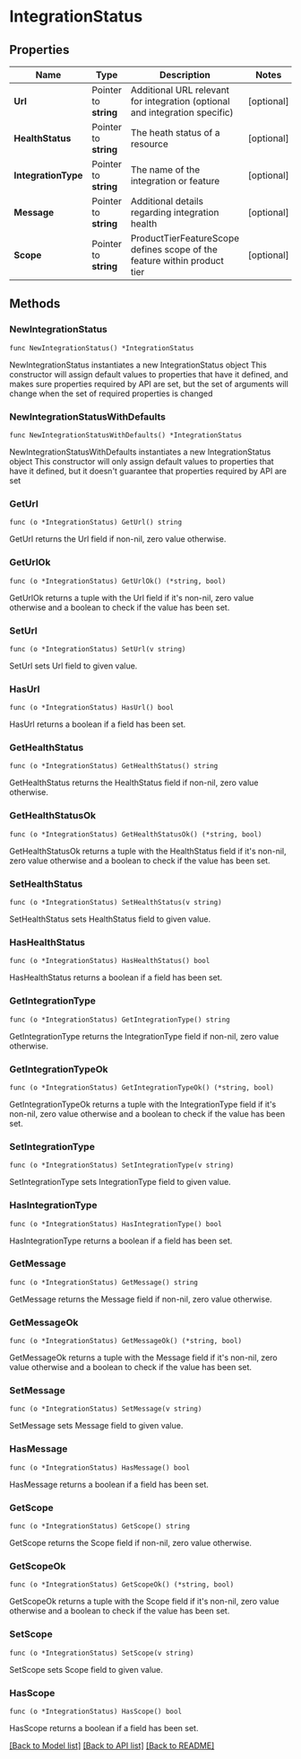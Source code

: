 # IntegrationStatus

## Properties

Name | Type | Description | Notes
------------ | ------------- | ------------- | -------------
**Url** | Pointer to **string** | Additional URL relevant for integration (optional and integration specific) | [optional] 
**HealthStatus** | Pointer to **string** | The heath status of a resource | [optional] 
**IntegrationType** | Pointer to **string** | The name of the integration or feature | [optional] 
**Message** | Pointer to **string** | Additional details regarding integration health | [optional] 
**Scope** | Pointer to **string** | ProductTierFeatureScope defines scope of the feature within product tier | [optional] 

## Methods

### NewIntegrationStatus

`func NewIntegrationStatus() *IntegrationStatus`

NewIntegrationStatus instantiates a new IntegrationStatus object
This constructor will assign default values to properties that have it defined,
and makes sure properties required by API are set, but the set of arguments
will change when the set of required properties is changed

### NewIntegrationStatusWithDefaults

`func NewIntegrationStatusWithDefaults() *IntegrationStatus`

NewIntegrationStatusWithDefaults instantiates a new IntegrationStatus object
This constructor will only assign default values to properties that have it defined,
but it doesn't guarantee that properties required by API are set

### GetUrl

`func (o *IntegrationStatus) GetUrl() string`

GetUrl returns the Url field if non-nil, zero value otherwise.

### GetUrlOk

`func (o *IntegrationStatus) GetUrlOk() (*string, bool)`

GetUrlOk returns a tuple with the Url field if it's non-nil, zero value otherwise
and a boolean to check if the value has been set.

### SetUrl

`func (o *IntegrationStatus) SetUrl(v string)`

SetUrl sets Url field to given value.

### HasUrl

`func (o *IntegrationStatus) HasUrl() bool`

HasUrl returns a boolean if a field has been set.

### GetHealthStatus

`func (o *IntegrationStatus) GetHealthStatus() string`

GetHealthStatus returns the HealthStatus field if non-nil, zero value otherwise.

### GetHealthStatusOk

`func (o *IntegrationStatus) GetHealthStatusOk() (*string, bool)`

GetHealthStatusOk returns a tuple with the HealthStatus field if it's non-nil, zero value otherwise
and a boolean to check if the value has been set.

### SetHealthStatus

`func (o *IntegrationStatus) SetHealthStatus(v string)`

SetHealthStatus sets HealthStatus field to given value.

### HasHealthStatus

`func (o *IntegrationStatus) HasHealthStatus() bool`

HasHealthStatus returns a boolean if a field has been set.

### GetIntegrationType

`func (o *IntegrationStatus) GetIntegrationType() string`

GetIntegrationType returns the IntegrationType field if non-nil, zero value otherwise.

### GetIntegrationTypeOk

`func (o *IntegrationStatus) GetIntegrationTypeOk() (*string, bool)`

GetIntegrationTypeOk returns a tuple with the IntegrationType field if it's non-nil, zero value otherwise
and a boolean to check if the value has been set.

### SetIntegrationType

`func (o *IntegrationStatus) SetIntegrationType(v string)`

SetIntegrationType sets IntegrationType field to given value.

### HasIntegrationType

`func (o *IntegrationStatus) HasIntegrationType() bool`

HasIntegrationType returns a boolean if a field has been set.

### GetMessage

`func (o *IntegrationStatus) GetMessage() string`

GetMessage returns the Message field if non-nil, zero value otherwise.

### GetMessageOk

`func (o *IntegrationStatus) GetMessageOk() (*string, bool)`

GetMessageOk returns a tuple with the Message field if it's non-nil, zero value otherwise
and a boolean to check if the value has been set.

### SetMessage

`func (o *IntegrationStatus) SetMessage(v string)`

SetMessage sets Message field to given value.

### HasMessage

`func (o *IntegrationStatus) HasMessage() bool`

HasMessage returns a boolean if a field has been set.

### GetScope

`func (o *IntegrationStatus) GetScope() string`

GetScope returns the Scope field if non-nil, zero value otherwise.

### GetScopeOk

`func (o *IntegrationStatus) GetScopeOk() (*string, bool)`

GetScopeOk returns a tuple with the Scope field if it's non-nil, zero value otherwise
and a boolean to check if the value has been set.

### SetScope

`func (o *IntegrationStatus) SetScope(v string)`

SetScope sets Scope field to given value.

### HasScope

`func (o *IntegrationStatus) HasScope() bool`

HasScope returns a boolean if a field has been set.


[[Back to Model list]](../README.md#documentation-for-models) [[Back to API list]](../README.md#documentation-for-api-endpoints) [[Back to README]](../README.md)



